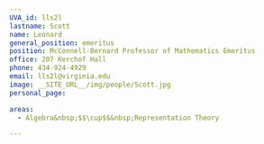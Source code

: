 ```yaml
---
UVA_id: lls2l
lastname: Scott
name: Leonard
general_position: emeritus
position: McConnell-Bernard Professor of Mathematics Emeritus
office: 207 Kerchof Hall
phone: 434-924-4929
email: lls2l@virginia.edu
image: __SITE_URL__/img/people/Scott.jpg
personal_page:

areas:
  - Algebra&nbsp;$$\cup$$&nbsp;Representation Theory

---
```

